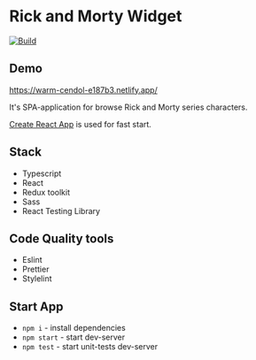 # Rick and Morty Widget

[![Build](https://github.com/HDNofc/elfsight-assignment/actions/workflows/main.yaml/badge.svg)](https://github.com/HDNofc/elfsight-assignment/actions/workflows/main.yaml)

## Demo
https://warm-cendol-e187b3.netlify.app/

It's SPA-application for browse Rick and Morty series characters.

[Create React App](https://github.com/facebook/create-react-app) is used for fast start.

## Stack

- Typescript
- React
- Redux toolkit
- Sass
- React Testing Library

## Code Quality tools

- Eslint
- Prettier
- Stylelint

## Start App

- `npm i` - install dependencies
- `npm start` - start dev-server
- `npm test` - start unit-tests dev-server
